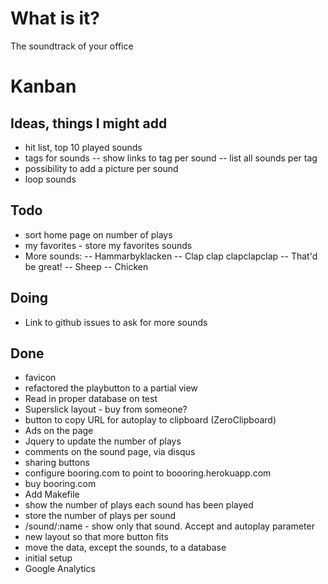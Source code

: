 # What is it?
The soundtrack of your office

# Kanban
## Ideas, things I might add
- hit list, top 10 played sounds
- tags for sounds
-- show links to tag per sound
-- list all sounds per tag
- possibility to add a picture per sound
- loop sounds

## Todo
- sort home page on number of plays
- my favorites - store my favorites sounds
- More sounds:
-- Hammarbyklacken
-- Clap clap clapclapclap
-- That'd be great!
-- Sheep
-- Chicken

## Doing
- Link to github issues to ask for more sounds

## Done
- favicon
- refactored the playbutton to a partial view
- Read in proper database on test
- Superslick layout - buy from someone?
- button to copy URL for autoplay to clipboard (ZeroClipboard)
- Ads on the page
- Jquery to update the number of plays
- comments on the sound page, via disqus
- sharing buttons
- configure booring.com to point to boooring.herokuapp.com
- buy booring.com
- Add Makefile
- show the number of plays each sound has been played
- store the number of plays per sound
- /sound/:name - show only that sound. Accept and autoplay parameter
- new layout so that more button fits
- move the data, except the sounds, to a database
- initial setup
- Google Analytics